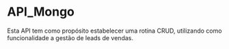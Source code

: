 # API_Mongo

Esta API tem como propósito estabelecer uma rotina CRUD, utilizando como funcionalidade a gestão de leads de vendas.
